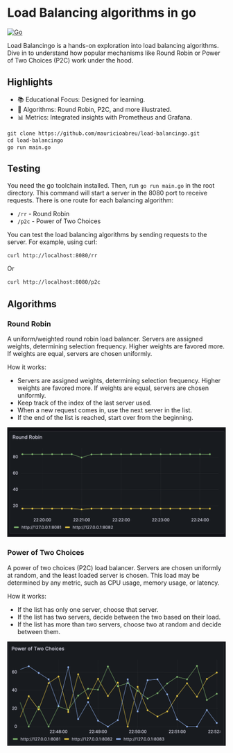 # Load Balancing algorithms in go

[![Go](https://github.com/mauricioabreu/load-balancingo/actions/workflows/go.yml/badge.svg)](https://github.com/mauricioabreu/load-balancingo/actions/workflows/go.yml)

Load Balancingo is a hands-on exploration into load balancing algorithms. Dive in to understand how popular mechanisms like Round Robin or Power of Two Choices (P2C) work under the hood.

## Highlights

* 📚 Educational Focus: Designed for learning.
* 🔄 Algorithms: Round Robin, P2C, and more illustrated.
* 📊 Metrics: Integrated insights with Prometheus and Grafana.

```
git clone https://github.com/mauricioabreu/load-balancingo.git
cd load-balancingo
go run main.go
```

## Testing

You need the go toolchain installed. Then, run `go run main.go` in the root directory.
This command will start a server in the 8080 port to receive requests. There is one route for each balancing algorithm:

* `/rr` - Round Robin
* `/p2c` - Power of Two Choices

You can test the load balancing algorithms by sending requests to the server. For example, using curl:

```bash
curl http://localhost:8080/rr
```

Or

```bash
curl http://localhost:8080/p2c
```

## Algorithms

### Round Robin

A uniform/weighted round robin load balancer. Servers are assigned weights, determining selection frequency. Higher weights are favored more. If weights are equal, servers are chosen uniformly.

How it works:

* Servers are assigned weights, determining selection frequency. Higher weights are favored more. If weights are equal, servers are chosen uniformly.
* Keep track of the index of the last server used.
* When a new request comes in, use the next server in the list.
* If the end of the list is reached, start over from the beginning.

![Round Robin](misc/round_robin.png)

### Power of Two Choices

A power of two choices (P2C) load balancer. Servers are chosen uniformly at random, and the least loaded server is chosen. This load may be determined by any metric, such as CPU usage, memory usage, or latency.

How it works:

* If the list has only one server, choose that server.
* If the list has two servers, decide between the two based on their load.
* If the list has more than two servers, choose two at random and decide between them.

![Power of Two Choices](misc/p2c.png)
